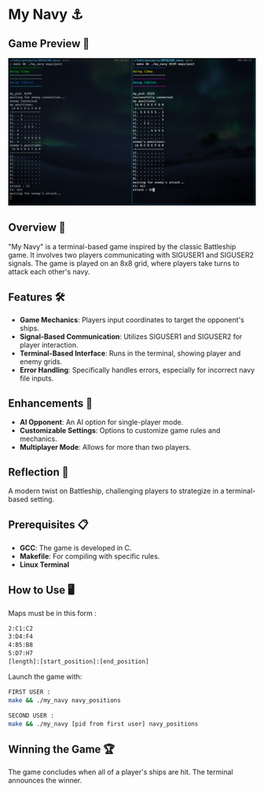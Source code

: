 # My Navy ⚓

## Game Preview 📸
![My Navy Game Preview](preview.png)

## Overview 🌟
"My Navy" is a terminal-based game inspired by the classic Battleship game. It involves two players communicating with SIGUSER1 and SIGUSER2 signals. The game is played on an 8x8 grid, where players take turns to attack each other's navy.

## Features 🛠️
- **Game Mechanics**: Players input coordinates to target the opponent's ships.
- **Signal-Based Communication**: Utilizes SIGUSER1 and SIGUSER2 for player interaction.
- **Terminal-Based Interface**: Runs in the terminal, showing player and enemy grids.
- **Error Handling**: Specifically handles errors, especially for incorrect navy file inputs.

## Enhancements 🚀
- **AI Opponent**: An AI option for single-player mode.
- **Customizable Settings**: Options to customize game rules and mechanics.
- **Multiplayer Mode**: Allows for more than two players.

## Reflection 💭
A modern twist on Battleship, challenging players to strategize in a terminal-based setting.

## Prerequisites 📋
- **GCC**: The game is developed in C.
- **Makefile**: For compiling with specific rules.
- **Linux Terminal**

## How to Use 🖥️
Maps must be in this form :
```bash
2:C1:C2
3:D4:F4
4:B5:B8
5:D7:H7
[length]:[start_position]:[end_position]

```
Launch the game with:
```bash
FIRST USER :
make && ./my_navy navy_positions
```
```bash
SECOND USER :
make && ./my_navy [pid from first user] navy_positions
```
## Winning the Game 🏆
The game concludes when all of a player's ships are hit. The terminal announces the winner.
